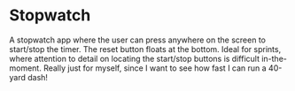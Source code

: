 # Stopwatch

A stopwatch app where the user can press anywhere on the screen to start/stop the timer. The reset button floats at the bottom.
Ideal for sprints, where attention to detail on locating the start/stop buttons is difficult in-the-moment.
Really just for myself, since I want to see how fast I can run a 40-yard dash!
